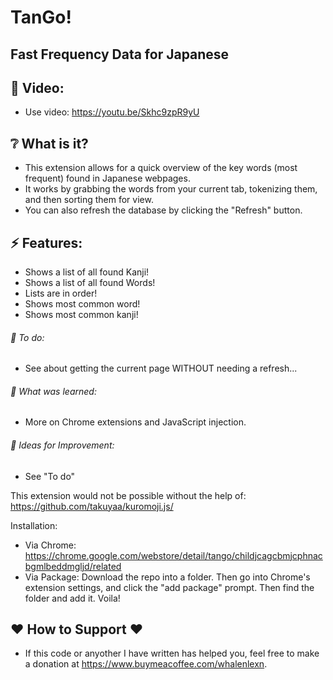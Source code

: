 # TanGo!

## Fast Frequency Data for Japanese

## :cinema: Video:
* Use video: https://youtu.be/Skhc9zpR9yU

## :grey_question: What is it?
* This extension allows for a quick overview of the key words (most frequent) found in Japanese webpages.
* It works by grabbing the words from your current tab, tokenizing them, and then sorting them for view.
* You can also refresh the database by clicking the "Refresh" button.

## :zap: Features:
* Shows a list of all found Kanji!
* Shows a list of all found Words!
* Lists are in order!
* Shows most common word!
* Shows most common kanji!

###### :hammer: To do:
* See about getting the current page WITHOUT needing a refresh...

###### :thought_balloon: What was learned:
* More on Chrome extensions and JavaScript injection.

###### :seedling: Ideas for Improvement:
* See "To do"

This extension would not be possible without the help of:
https://github.com/takuyaa/kuromoji.js/

Installation:
* Via Chrome: https://chrome.google.com/webstore/detail/tango/childjcagcbmjcphnacbgmlbeddmgljd/related
* Via Package: Download the repo into a folder. Then go into Chrome's extension settings, and click the "add package" prompt. Then find the folder and add it. Voila!

## ❤️ How to Support ❤️
- If this code or anyother I have written has helped you, feel free to make a donation at https://www.buymeacoffee.com/whalenlexn.
